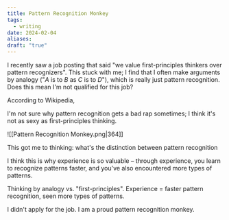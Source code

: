```yaml
---
title: Pattern Recognition Monkey
tags:
  - writing
date: 2024-02-04
aliases: 
draft: "true"
---
```

I recently saw a job posting that said "we value first-principles thinkers over pattern recognizers". This stuck with me; I find that I often make arguments by analogy ("$A$ is to $B$ as $C$ is to $D$"), which is really just pattern recognition. Does this mean I'm not qualified for this job?

According to Wikipedia, 

I'm not sure why pattern recognition gets a bad rap sometimes; I think it's not as sexy as first-principles thinking.

![[Pattern Recognition Monkey.png|364]]

This got me to thinking: what's the distinction between pattern recognition

I think this is why experience is so valuable – through experience, you learn to recognize patterns faster, and you've also encountered more types of patterns.

Thinking by analogy vs. "first-principles".
Experience = faster pattern recognition, seen more types of patterns.

I didn't apply for the job. I am a proud pattern recognition monkey. 